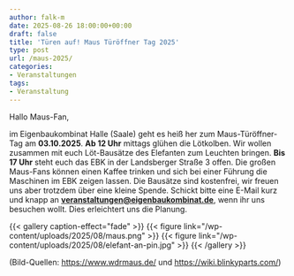```yaml
---
author: falk-m
date: 2025-08-26 18:00:00+00:00
draft: false
title: 'Türen auf! Maus Türöffner Tag 2025'
type: post
url: /maus-2025/
categories:
- Veranstaltungen
tags:
- Veranstaltung
---
```


Hallo Maus-Fan,

im Eigenbaukombinat Halle (Saale) geht es heiß her zum Maus-Türöffner-Tag am **03.10.2025**.
**Ab 12 Uhr** mittags glühen die Lötkolben. Wir wollen zusammen mit euch Löt-Bausätze des Elefanten zum Leuchten bringen.
**Bis 17 Uhr** steht euch das EBK in der Landsberger Straße 3 offen. Die großen Maus-Fans können einen Kaffee trinken und sich bei einer Führung die Maschinen im EBK zeigen lassen. Die Bausätze sind kostenfrei, wir freuen uns aber trotzdem über eine kleine Spende. Schickt bitte eine E-Mail kurz und knapp an **veranstaltungen@eigenbaukombinat.de**, wenn ihr uns besuchen wollt. Dies erleichtert uns die Planung.

{{< gallery caption-effect="fade" >}}
{{< figure link="/wp-content/uploads/2025/08/maus.png" >}}
{{< figure link="/wp-content/uploads/2025/08/elefant-an-pin.jpg" >}}
{{< /gallery >}}

(Bild-Quellen: https://www.wdrmaus.de/ und https://wiki.blinkyparts.com/)
